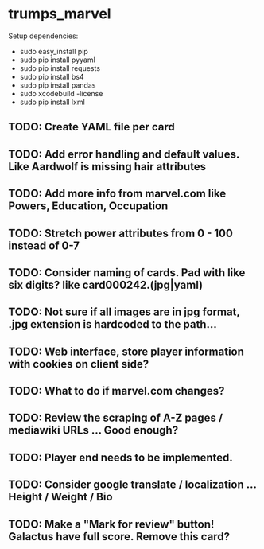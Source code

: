 # trumps_marvel


Setup dependencies:
 - sudo easy_install pip
 - sudo pip install pyyaml
 - sudo pip install requests
 - sudo pip install bs4
 - sudo pip install pandas
 - sudo xcodebuild -license
 - sudo pip install lxml


 ##
 ## TODO: Create YAML file per card
 ## TODO: Add error handling and default values. Like Aardwolf is missing hair attributes
 ## TODO: Add more info from marvel.com like Powers, Education, Occupation
 ## TODO: Stretch power attributes from 0 - 100 instead of 0-7
 ## TODO: Consider naming of cards. Pad with like six digits? like card000242.(jpg|yaml)
 ## TODO: Not sure if all images are in jpg format, .jpg extension is hardcoded to the path...
 ## TODO: Web interface, store player information with cookies on client side?
 ## TODO: What to do if marvel.com changes?
 ## TODO: Review the scraping of A-Z pages / mediawiki URLs ... Good enough?
 ## TODO: Player end needs to be implemented.
 ## TODO: Consider google translate / localization ... Height / Weight / Bio
 ## TODO: Make a "Mark for review" button! Galactus have full score. Remove this card?
